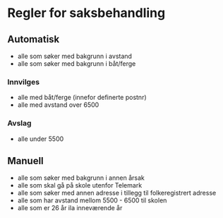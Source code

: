 # Regler for saksbehandling

## Automatisk
- alle som søker med bakgrunn i avstand
- alle som søker med bakgrunn i båt/ferge

### Innvilges
- alle med båt/ferge (innefor definerte postnr)
- alle med avstand over 6500

### Avslag
- alle under 5500

## Manuell
- alle som søker med bakgrunn i annen årsak
- alle som skal gå på skole utenfor Telemark
- alle som søker med annen adresse i tillegg til folkeregistrert adresse
- alle som har avstand mellom 5500 - 6500 til skolen
- alle som er 26 år ila inneværende år